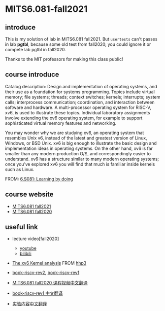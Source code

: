 # MITS6.081-fall2021

## introduce

This is my solution of lab in MITS6.081 fall2021. But `usertests` can't passes in lab **pgtbl**, because some old test from fall2020, you could ignore it or compete lab pgtbl in fall2020.

Thanks to the MIT professors for making this class public!

## course introduce

Catalog description: Design and implementation of operating systems, and their use as a foundation for systems programming. Topics include virtual memory; file systems; threads; context switches; kernels; interrupts; system calls; interprocess communication; coordination, and interaction between software and hardware. A multi-processor operating system for RISC-V, xv6, is used to illustrate these topics. Individual laboratory assignments involve extending the xv6 operating system, for example to support sophisticated virtual memory features and networking.

You may wonder why we are studying xv6, an operating system that resembles Unix v6, instead of the latest and greatest version of Linux, Windows, or BSD Unix. xv6 is big enough to illustrate the basic design and implementation ideas in operating systems. On the other hand, xv6 is far smaller than any modern production O/S, and correspondingly easier to understand. xv6 has a structure similar to many modern operating systems; once you've explored xv6 you will find that much is familiar inside kernels such as Linux.

FROM: [6.S081: Learning by doing](https://pdos.csail.mit.edu/6.S081/2020/overview.html)

## course website

- [MITS6.081 fall2021](https://pdos.csail.mit.edu/6.S081/2021/)
- [MITS6.081 fall2020](https://pdos.csail.mit.edu/6.S081/2020/)

## useful link

- lecture video[fall2020]

  - [youtube](https://www.youtube.com/watch?v=J3LCzufEYt0&list=PLTsf9UeqkReZHXWY9yJvTwLJWYYPcKEqK) 
  - [bilibili](https://www.bilibili.com/video/BV19k4y1C7kA?from=search&seid=5542820295808098475)

- [The xv6 Kernel analysis](https://www.youtube.com/watch?v=fWUJKH0RNFE&list=PLbtzT1TYeoMhTPzyTZboW_j7TPAnjv9XB) FROM [hhp3](https://www.youtube.com/user/hhp3)

- [book-riscv-rev2](https://pdos.csail.mit.edu/6.828/2021/xv6/book-riscv-rev2.pdf), [book-riscv-rev1](https://pdos.csail.mit.edu/6.828/2020/xv6/book-riscv-rev1.pdf)
- [MITS6.081 fall2020 课程视频中文翻译](https://mit-public-courses-cn-translatio.gitbook.io/mit6-s081/)

- [book-riscv-rev1 中文翻译](http://xv6.dgs.zone/tranlate_books/book-riscv-rev1/summary.html)
- [实验内容中文翻译](http://xv6.dgs.zone/labs/requirements/summary.html)

